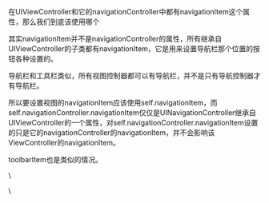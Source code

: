 在UIViewController和它的navigationController中都有navigationItem这个属性，那么我们到底该使用哪个
<div>

其实navigationItem并不是navigationController的属性，所有继承自UIViewController的子类都有navigationItem，它是用来设置导航栏那个位置的按钮各种设置的。

</div>

<div>

导航栏和工具栏类似，所有视图控制器都可以有导航栏，并不是只有导航控制器才有导航栏。

</div>

<div>

所以要设置视图的navigationItem应该使用self.navigationItem，而self.navigationController.navigationItem仅仅是UINavigationController继承自UIViewController的一个属性，对self.navigationController.navigationItem设置的只是它的navigationController的navigationItem，并不会影响该ViewController的navigationItem。

</div>

<div>

toolbarItem也是类似的情况。

</div>

<div>

\
<div>

\

</div>

</div>
